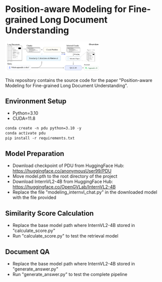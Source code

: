 # Position-aware Modeling for Fine-grained Long Document Understanding
<img src="model_overview.png" alt="PDU" style="width:60%;" />

This repository contains the source code for the paper "Position-aware Modeling for Fine-grained Long Document Understanding".

## Environment Setup

* Python=3.10
* CUDA=11.8
```shell
conda create -n pdu python=3.10 -y
conda activate pdu
pip install -r requirements.txt
```

## Model Preparation

* Download checkpoint of PDU from HuggingFace Hub: https://huggingface.co/anonymousUser99/PDU
* Move model.pth to the root directory of the project
* Download InternVL2-4B from HuggingFace Hub: https://huggingface.co/OpenGVLab/InternVL2-4B
* Replace the file "modeling_internvl_chat.py" in the downloaded model with the file provided

## Similarity Score Calculation
* Replace the base model path where InternVL2-4B stored in "calculate_score.py"
* Run "calculate_score.py" to test the retrieval model

## Document QA
* Replace the base model path where InternVL2-4B stored in "generate_answer.py"
* Run "generate_answer.py" to test the complete pipeline